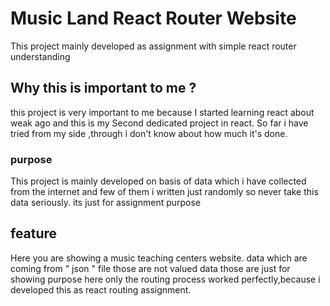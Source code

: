 # Music Land React Router Website
This project mainly developed as assignment with simple react router understanding
## Why this is important to me ? 
this project is very important to me because I started learning react about weak ago and this is my Second dedicated project in react.
So far i have tried from my side ,through i don't know about how much it's done.

### purpose

This project is mainly developed on basis of data which i have collected from the internet and few of them i written just randomly so never take this data seriously. its just for assignment purpose

## feature 
Here you are showing a music teaching centers website.
data which are coming from " json " file those are not valued data those are just for showing purpose here only the routing process worked perfectly,because i developed this as react routing assignment.